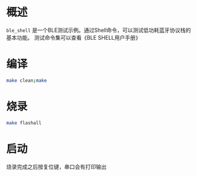 # 概述

`ble_shell` 是一个BLE测试示例。通过Shell命令，可以测试低功耗蓝牙协议栈的基本功能。
测试命令集可以查看《BLE SHELL用户手册》

# 编译

```bash
make clean;make
```

# 烧录

```bash
make flashall
```

# 启动

烧录完成之后按复位键，串口会有打印输出

